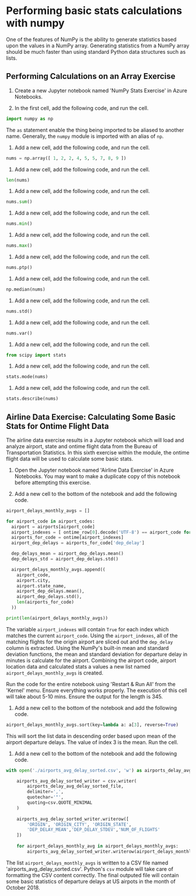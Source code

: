 # Performing basic stats calculations with numpy

One of the features of NumPy is the ability to generate statistics based upon the values in a NumPy array. Generating statistics from a NumPy array should be much faster than using standard Python data structures such as lists. 

## Performing Calculations on an Array Exercise

1. Create a new Jupyter notebook named 'NumPy Stats Exercise' in Azure Notebooks.

1. In the first cell, add the following code, and run the cell.

```python
import numpy as np
```

The `as` statement enable the thing being imported to be aliased to another name. Generally, the `numpy` module is imported with an alias of `np`.

1. Add a new cell, add the following code, and run the cell.

```python
nums = np.array([ 1, 2, 2, 4, 5, 5, 7, 8, 9 ])
```

1. Add a new cell, add the following code, and run the cell.

```python
len(nums)
```

1. Add a new cell, add the following code, and run the cell.

```python
nums.sum()
```

1. Add a new cell, add the following code, and run the cell.

```python
nums.min()
```

1. Add a new cell, add the following code, and run the cell.

```python
nums.max()
```

1. Add a new cell, add the following code, and run the cell.

```python
nums.ptp()
```

1. Add a new cell, add the following code, and run the cell.

```python
np.median(nums)
```

1. Add a new cell, add the following code, and run the cell.

```python
nums.std()
```

1. Add a new cell, add the following code, and run the cell.

```python
nums.var()
```

1. Add a new cell, add the following code, and run the cell.

```python
from scipy import stats
```

1. Add a new cell, add the following code, and run the cell.

```python
stats.mode(nums)
```

1. Add a new cell, add the following code, and run the cell.

```python
stats.describe(nums)
```



## Airline Data Exercise: Calculating Some Basic Stats for Ontime Flight Data

The airline data exercise results in a Jupyter notebook which will load and analyze airport, state and ontime flight data from the Bureau of Transportation Statistics. In this sixth exercise within the module, the ontime flight data will be used to calculate some basic stats.

1. Open the Jupyter notebook named 'Airline Data Exercise' in Azure Notebooks. You may want to make a duplicate copy of this notebook before attempting this exercise.

2. Add a new cell to the bottom of the notebook and add the following code.

```python
airport_delays_monthly_avgs = []

for airport_code in airport_codes:
  airport = airports[airport_code]
  airport_indexes = [ ontime_row[0].decode('UTF-8') == airport_code for ontime_row in ontime ]
  airports_for_code = ontime[airport_indexes]
  airport_dep_delays = airports_for_code['dep_delay']

  dep_delays_mean = airport_dep_delays.mean()
  dep_delays_std = airport_dep_delays.std()

  airport_delays_monthly_avgs.append((
    airport_code,
    airport.city,
    airport.state_name,
    airport_dep_delays.mean(),
    airport_dep_delays.std(),
    len(airports_for_code)
  ))

print(len(airport_delays_monthly_avgs))
```

The variable `airport_indexes` will contain `True` for each index which matches the current `airport_code`. Using the `airport_indexes`, all of the matching flights for the origin airport are sliced out and the `dep_delay` column is extracted. Using the NumPy's built-in mean and standard deviation functions, the mean and standard deviation for departure delay in minutes is calculate for the airport. Combining the airport code, airport location data and calculated stats a values a new list named `airport_delays_monthly_avgs` is created.

Run the code for the entire notebook using 'Restart & Run All' from the 'Kernel' menu. Ensure everything works properly. The execution of this cell will take about 5-10 mins. Ensure the output for the length is 345.

1. Add a new cell to the bottom of the notebook and add the following code.

```python
airport_delays_monthly_avgs.sort(key=lambda a: a[3], reverse=True)
```

This will sort the list data in descending order based upon mean of the airport departure delays. The value of index 3 is the mean. Run the cell.

1. Add a new cell to the bottom of the notebook and add the following code.

```python
with open('./airports_avg_delay_sorted.csv', 'w') as airports_delay_avg_delay_sorted_file:

    airports_avg_delay_sorted_writer = csv.writer(
        airports_delay_avg_delay_sorted_file,
        delimiter=',',
        quotechar='"',
        quoting=csv.QUOTE_MINIMAL
    )
    
    airports_avg_delay_sorted_writer.writerow([
        'ORIGIN', 'ORIGIN_CITY', 'ORIGIN_STATE',
        'DEP_DELAY_MEAN','DEP_DELAY_STDEV','NUM_OF_FLIGHTS'
    ])
    
    for airport_delays_monthly_avg in airport_delays_monthly_avgs:
        airports_avg_delay_sorted_writer.writerow(airport_delays_monthly_avg)
```

The list `airport_delays_monthly_avgs` is written to a CSV file named 'airports_avg_delay_sorted.csv'. Python's `csv` module will take care of formatting the CSV content correctly. The final outputed file will contain some basic statistics of departure delays at US airpots in the month of October 2018.